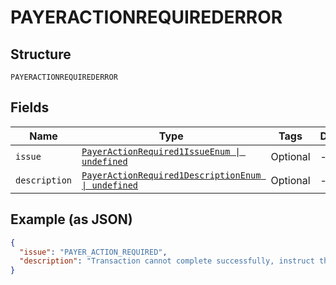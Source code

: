 
# PAYERACTIONREQUIREDERROR

## Structure

`PAYERACTIONREQUIREDERROR`

## Fields

| Name | Type | Tags | Description |
|  --- | --- | --- | --- |
| `issue` | [`PayerActionRequired1IssueEnum \| undefined`](../../doc/models/payer-action-required-1-issue-enum.md) | Optional | - |
| `description` | [`PayerActionRequired1DescriptionEnum \| undefined`](../../doc/models/payer-action-required-1-description-enum.md) | Optional | - |

## Example (as JSON)

```json
{
  "issue": "PAYER_ACTION_REQUIRED",
  "description": "Transaction cannot complete successfully, instruct the buyer to return to PayPal."
}
```

